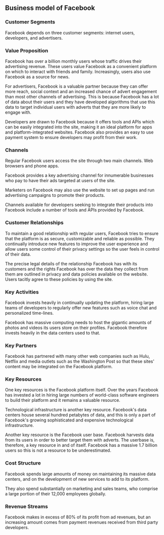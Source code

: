 Business model of Facebook
--------------------------

 ### Customer Segments

 Facebook depends on three customer segments: internet users, developers, and advertisers.

 ### Value Proposition

 Facebook has over a billion monthly users whose traffic drives their advertising revenue. These users value Facebook as a convenient platform on which to interact with friends and family. Increasingly, users also use Facebook as a source for news.

 For advertisers, Facebook is a valuable partner because they can offer more reach, social context and an increased chance of advert engagement than most other channels of advertising. This is because Facebook has a lot of data about their users and they have developed algorithms that use this data to target individual users with adverts that they are more likely to engage with.

 Developers are drawn to Facebook because it offers tools and APIs which can be easily integrated into the site, making it an ideal platform for apps and platform-integrated websites. Facebook also provides an easy to use payment system to ensure developers may profit from their work.

 ### Channels

 Regular Facebook users access the site through two main channels. Web browsers and phone apps.

 Facebook provides a key advertising channel for innumerable businesses who pay to have their ads targeted at users of the site.

 Marketers on Facebook may also use the website to set up pages and run advertising campaigns to promote their products.

 Channels available for developers seeking to integrate their products into Facebook include a number of tools and APIs provided by Facebook.

 ### Customer Relationships

 To maintain a good relationship with regular users, Facebook tries to ensure that the platform is as secure, customizable and reliable as possible. They continually introduce new features to improve the user experience and allow users some control of their privacy settings so the user feels in control of their data.

 The precise legal details of the relationship Facebook has with its customers and the rights Facebook has over the data they collect from them are outlined in privacy and data policies available on the website. Users tacitly agree to these policies by using the site.

 ### Key Activities

 Facebook invests heavily in continually updating the platform, hiring large teams of developers to regularly offer new features such as voice chat and personalized time-lines.

 Facebook has massive computing needs to host the gigantic amounts of photos and videos its users store on their profiles. Facebook therefore invests heavily in the data centers used to that.

 ### Key Partners

 Facebook has partnered with many other web companies such as Hulu, Netflix and media outlets such as the Washington Post so that these sites' content may be integrated on the Facebook platform.

 ### Key Resources

 One key resources is the Facebook platform itself. Over the years Facebook has invested a lot in hiring large numbers of world-class software engineers to build their platform and it remains a valuable resource.

 Technological infrastructure is another key resource. Facebook's data centers house several hundred petabytes of data, and this is only a part of Facebook's growing sophisticated and expensive technological infrastructure.

 Another key resource is the Facebook user base. Facebook harvests data from its users in order to better target them with adverts. The userbase is, therefore, a key resource in and of itself. Facebook has a massive 1.7 billion users so this is not a resource to be underestimated.

 ### Cost Structure

 Facebook spends large amounts of money on maintaining its massive data centers, and on the development of new services to add to its platform.

 They also spend substantially on marketing and sales teams, who comprise a large portion of their 12,000 employees globally.

 ### Revenue Streams

 Facebook makes in excess of 80% of its profit from ad revenues, but an increasing amount comes from payment revenues received from third party developers.